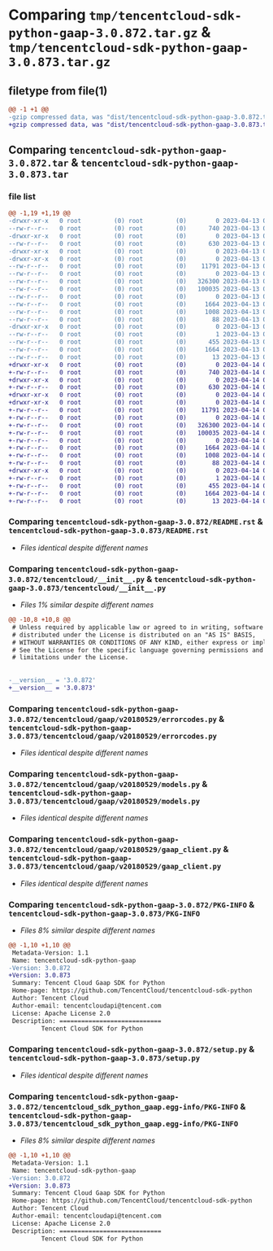 # Comparing `tmp/tencentcloud-sdk-python-gaap-3.0.872.tar.gz` & `tmp/tencentcloud-sdk-python-gaap-3.0.873.tar.gz`

## filetype from file(1)

```diff
@@ -1 +1 @@
-gzip compressed data, was "dist/tencentcloud-sdk-python-gaap-3.0.872.tar", last modified: Thu Apr 13 00:41:59 2023, max compression
+gzip compressed data, was "dist/tencentcloud-sdk-python-gaap-3.0.873.tar", last modified: Fri Apr 14 00:37:49 2023, max compression
```

## Comparing `tencentcloud-sdk-python-gaap-3.0.872.tar` & `tencentcloud-sdk-python-gaap-3.0.873.tar`

### file list

```diff
@@ -1,19 +1,19 @@
-drwxr-xr-x   0 root         (0) root         (0)        0 2023-04-13 00:41:59.000000 tencentcloud-sdk-python-gaap-3.0.872/
--rw-r--r--   0 root         (0) root         (0)      740 2023-04-13 00:41:59.000000 tencentcloud-sdk-python-gaap-3.0.872/README.rst
-drwxr-xr-x   0 root         (0) root         (0)        0 2023-04-13 00:41:59.000000 tencentcloud-sdk-python-gaap-3.0.872/tencentcloud/
--rw-r--r--   0 root         (0) root         (0)      630 2023-04-13 00:41:59.000000 tencentcloud-sdk-python-gaap-3.0.872/tencentcloud/__init__.py
-drwxr-xr-x   0 root         (0) root         (0)        0 2023-04-13 00:41:59.000000 tencentcloud-sdk-python-gaap-3.0.872/tencentcloud/gaap/
-drwxr-xr-x   0 root         (0) root         (0)        0 2023-04-13 00:41:59.000000 tencentcloud-sdk-python-gaap-3.0.872/tencentcloud/gaap/v20180529/
--rw-r--r--   0 root         (0) root         (0)    11791 2023-04-13 00:41:59.000000 tencentcloud-sdk-python-gaap-3.0.872/tencentcloud/gaap/v20180529/errorcodes.py
--rw-r--r--   0 root         (0) root         (0)        0 2023-04-13 00:41:59.000000 tencentcloud-sdk-python-gaap-3.0.872/tencentcloud/gaap/v20180529/__init__.py
--rw-r--r--   0 root         (0) root         (0)   326300 2023-04-13 00:41:59.000000 tencentcloud-sdk-python-gaap-3.0.872/tencentcloud/gaap/v20180529/models.py
--rw-r--r--   0 root         (0) root         (0)   100035 2023-04-13 00:41:59.000000 tencentcloud-sdk-python-gaap-3.0.872/tencentcloud/gaap/v20180529/gaap_client.py
--rw-r--r--   0 root         (0) root         (0)        0 2023-04-13 00:41:59.000000 tencentcloud-sdk-python-gaap-3.0.872/tencentcloud/gaap/__init__.py
--rw-r--r--   0 root         (0) root         (0)     1664 2023-04-13 00:41:59.000000 tencentcloud-sdk-python-gaap-3.0.872/PKG-INFO
--rw-r--r--   0 root         (0) root         (0)     1008 2023-04-13 00:41:59.000000 tencentcloud-sdk-python-gaap-3.0.872/setup.py
--rw-r--r--   0 root         (0) root         (0)       88 2023-04-13 00:41:59.000000 tencentcloud-sdk-python-gaap-3.0.872/setup.cfg
-drwxr-xr-x   0 root         (0) root         (0)        0 2023-04-13 00:41:59.000000 tencentcloud-sdk-python-gaap-3.0.872/tencentcloud_sdk_python_gaap.egg-info/
--rw-r--r--   0 root         (0) root         (0)        1 2023-04-13 00:41:59.000000 tencentcloud-sdk-python-gaap-3.0.872/tencentcloud_sdk_python_gaap.egg-info/dependency_links.txt
--rw-r--r--   0 root         (0) root         (0)      455 2023-04-13 00:41:59.000000 tencentcloud-sdk-python-gaap-3.0.872/tencentcloud_sdk_python_gaap.egg-info/SOURCES.txt
--rw-r--r--   0 root         (0) root         (0)     1664 2023-04-13 00:41:59.000000 tencentcloud-sdk-python-gaap-3.0.872/tencentcloud_sdk_python_gaap.egg-info/PKG-INFO
--rw-r--r--   0 root         (0) root         (0)       13 2023-04-13 00:41:59.000000 tencentcloud-sdk-python-gaap-3.0.872/tencentcloud_sdk_python_gaap.egg-info/top_level.txt
+drwxr-xr-x   0 root         (0) root         (0)        0 2023-04-14 00:37:49.000000 tencentcloud-sdk-python-gaap-3.0.873/
+-rw-r--r--   0 root         (0) root         (0)      740 2023-04-14 00:37:48.000000 tencentcloud-sdk-python-gaap-3.0.873/README.rst
+drwxr-xr-x   0 root         (0) root         (0)        0 2023-04-14 00:37:49.000000 tencentcloud-sdk-python-gaap-3.0.873/tencentcloud/
+-rw-r--r--   0 root         (0) root         (0)      630 2023-04-14 00:37:48.000000 tencentcloud-sdk-python-gaap-3.0.873/tencentcloud/__init__.py
+drwxr-xr-x   0 root         (0) root         (0)        0 2023-04-14 00:37:49.000000 tencentcloud-sdk-python-gaap-3.0.873/tencentcloud/gaap/
+drwxr-xr-x   0 root         (0) root         (0)        0 2023-04-14 00:37:49.000000 tencentcloud-sdk-python-gaap-3.0.873/tencentcloud/gaap/v20180529/
+-rw-r--r--   0 root         (0) root         (0)    11791 2023-04-14 00:37:48.000000 tencentcloud-sdk-python-gaap-3.0.873/tencentcloud/gaap/v20180529/errorcodes.py
+-rw-r--r--   0 root         (0) root         (0)        0 2023-04-14 00:37:48.000000 tencentcloud-sdk-python-gaap-3.0.873/tencentcloud/gaap/v20180529/__init__.py
+-rw-r--r--   0 root         (0) root         (0)   326300 2023-04-14 00:37:48.000000 tencentcloud-sdk-python-gaap-3.0.873/tencentcloud/gaap/v20180529/models.py
+-rw-r--r--   0 root         (0) root         (0)   100035 2023-04-14 00:37:48.000000 tencentcloud-sdk-python-gaap-3.0.873/tencentcloud/gaap/v20180529/gaap_client.py
+-rw-r--r--   0 root         (0) root         (0)        0 2023-04-14 00:37:48.000000 tencentcloud-sdk-python-gaap-3.0.873/tencentcloud/gaap/__init__.py
+-rw-r--r--   0 root         (0) root         (0)     1664 2023-04-14 00:37:49.000000 tencentcloud-sdk-python-gaap-3.0.873/PKG-INFO
+-rw-r--r--   0 root         (0) root         (0)     1008 2023-04-14 00:37:48.000000 tencentcloud-sdk-python-gaap-3.0.873/setup.py
+-rw-r--r--   0 root         (0) root         (0)       88 2023-04-14 00:37:49.000000 tencentcloud-sdk-python-gaap-3.0.873/setup.cfg
+drwxr-xr-x   0 root         (0) root         (0)        0 2023-04-14 00:37:49.000000 tencentcloud-sdk-python-gaap-3.0.873/tencentcloud_sdk_python_gaap.egg-info/
+-rw-r--r--   0 root         (0) root         (0)        1 2023-04-14 00:37:49.000000 tencentcloud-sdk-python-gaap-3.0.873/tencentcloud_sdk_python_gaap.egg-info/dependency_links.txt
+-rw-r--r--   0 root         (0) root         (0)      455 2023-04-14 00:37:49.000000 tencentcloud-sdk-python-gaap-3.0.873/tencentcloud_sdk_python_gaap.egg-info/SOURCES.txt
+-rw-r--r--   0 root         (0) root         (0)     1664 2023-04-14 00:37:49.000000 tencentcloud-sdk-python-gaap-3.0.873/tencentcloud_sdk_python_gaap.egg-info/PKG-INFO
+-rw-r--r--   0 root         (0) root         (0)       13 2023-04-14 00:37:49.000000 tencentcloud-sdk-python-gaap-3.0.873/tencentcloud_sdk_python_gaap.egg-info/top_level.txt
```

### Comparing `tencentcloud-sdk-python-gaap-3.0.872/README.rst` & `tencentcloud-sdk-python-gaap-3.0.873/README.rst`

 * *Files identical despite different names*

### Comparing `tencentcloud-sdk-python-gaap-3.0.872/tencentcloud/__init__.py` & `tencentcloud-sdk-python-gaap-3.0.873/tencentcloud/__init__.py`

 * *Files 1% similar despite different names*

```diff
@@ -10,8 +10,8 @@
 # Unless required by applicable law or agreed to in writing, software
 # distributed under the License is distributed on an "AS IS" BASIS,
 # WITHOUT WARRANTIES OR CONDITIONS OF ANY KIND, either express or implied.
 # See the License for the specific language governing permissions and
 # limitations under the License.
 
 
-__version__ = '3.0.872'
+__version__ = '3.0.873'
```

### Comparing `tencentcloud-sdk-python-gaap-3.0.872/tencentcloud/gaap/v20180529/errorcodes.py` & `tencentcloud-sdk-python-gaap-3.0.873/tencentcloud/gaap/v20180529/errorcodes.py`

 * *Files identical despite different names*

### Comparing `tencentcloud-sdk-python-gaap-3.0.872/tencentcloud/gaap/v20180529/models.py` & `tencentcloud-sdk-python-gaap-3.0.873/tencentcloud/gaap/v20180529/models.py`

 * *Files identical despite different names*

### Comparing `tencentcloud-sdk-python-gaap-3.0.872/tencentcloud/gaap/v20180529/gaap_client.py` & `tencentcloud-sdk-python-gaap-3.0.873/tencentcloud/gaap/v20180529/gaap_client.py`

 * *Files identical despite different names*

### Comparing `tencentcloud-sdk-python-gaap-3.0.872/PKG-INFO` & `tencentcloud-sdk-python-gaap-3.0.873/PKG-INFO`

 * *Files 8% similar despite different names*

```diff
@@ -1,10 +1,10 @@
 Metadata-Version: 1.1
 Name: tencentcloud-sdk-python-gaap
-Version: 3.0.872
+Version: 3.0.873
 Summary: Tencent Cloud Gaap SDK for Python
 Home-page: https://github.com/TencentCloud/tencentcloud-sdk-python
 Author: Tencent Cloud
 Author-email: tencentcloudapi@tencent.com
 License: Apache License 2.0
 Description: ============================
         Tencent Cloud SDK for Python
```

### Comparing `tencentcloud-sdk-python-gaap-3.0.872/setup.py` & `tencentcloud-sdk-python-gaap-3.0.873/setup.py`

 * *Files identical despite different names*

### Comparing `tencentcloud-sdk-python-gaap-3.0.872/tencentcloud_sdk_python_gaap.egg-info/PKG-INFO` & `tencentcloud-sdk-python-gaap-3.0.873/tencentcloud_sdk_python_gaap.egg-info/PKG-INFO`

 * *Files 8% similar despite different names*

```diff
@@ -1,10 +1,10 @@
 Metadata-Version: 1.1
 Name: tencentcloud-sdk-python-gaap
-Version: 3.0.872
+Version: 3.0.873
 Summary: Tencent Cloud Gaap SDK for Python
 Home-page: https://github.com/TencentCloud/tencentcloud-sdk-python
 Author: Tencent Cloud
 Author-email: tencentcloudapi@tencent.com
 License: Apache License 2.0
 Description: ============================
         Tencent Cloud SDK for Python
```

